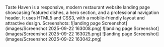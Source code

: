 Taste Haven is a responsive, modern restaurant website landing page showcasing featured dishes, a hero section, and a professional navigation header. It uses HTML5 and CSS3, with a mobile-friendly layout and attractive design.
Screenshots:
![landing page Screenshot](images/Screenshot 2025-09-22 163008.png)
![landing page Screenshot](images/Screenshot 2025-09-22 163025.png)
![landing page Screenshot](images/Screenshot 2025-09-22 163042.png)
